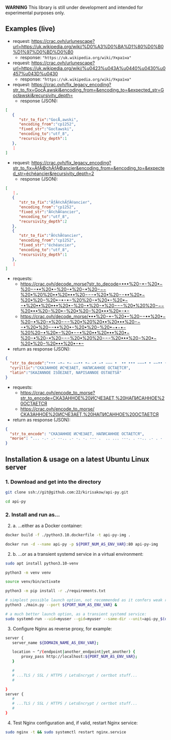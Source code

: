 **WARNING** This library is still under development and intended for experimental purposes only.

## Examples (live)

* request: https://crac.ovh/urlunescape?url=https://uk.wikipedia.org/wiki/%D0%A3%D0%BA%D1%80%D0%B0%D1%97%D0%BD%D0%B0
  * response: `"https://uk.wikipedia.org/wiki/Україна"`
* request: https://crac.ovh/urlunescape?url=https://uk.wikipedia.org/wiki/%u0423%u043A%u0440%u0430%u0457%u043D%u0430
  * response: `"https://uk.wikipedia.org/wiki/Україна"`
* request: https://crac.ovh/fix_legacy_encoding?str_to_fix=GocÅ‚awski&encoding_from=&encoding_to=&expected_str=Gocławski&recursivity_depth=
  * response (JSON):
```json
[
   {
      "str_to_fix":"GocÅ‚awski",
      "encoding_from":"cp1252",
      "fixed_str":"Gocławski",
      "encoding_to":"utf_8",
      "recursivity_depth":1
   },
   ⋮
]
```
* request: https://crac.ovh/fix_legacy_encoding?str_to_fix=ÃƒÂ©chÃƒÂ©ancier&encoding_from=&encoding_to=&expected_str=échéancier&recursivity_depth=2
  * response (JSON):
```json
[
   ⋮,
   {
      "str_to_fix":"ÃƒÂ©chÃƒÂ©ancier",
      "encoding_from":"cp1252",
      "fixed_str":"Ã©chÃ©ancier",
      "encoding_to":"utf_8",
      "recursivity_depth":2
   },
   {
      "str_to_fix":"Ã©chÃ©ancier",
      "encoding_from":"cp1252",
      "fixed_str":"échéancier",
      "encoding_to":"utf_8",
      "recursivity_depth":1
   },
   ⋮
]
```
* requests:
  * https://crac.ovh/decode_morse?str_to_decode=•••%20−•−%20•−%20−−••%20•−%20−•%20−•%20−−−%20•%20%20••%20•••%20−−−•%20•%20−−••%20•−%20•%20−%20•−•−•−%20%20−•%20•−%20•−−•%20••%20•••%20•−%20−•%20−•%20−−−%20•%20%20−−−%20•••%20−%20•−%20•%20−%20•••%20•−•−
  * https://crac.ovh/decode_morse/•••%20−•−%20•−%20−−••%20•−%20−•%20−•%20−−−%20•%20%20••%20•••%20−−−•%20•%20−−••%20•−%20•%20−%20•−•−•−%20%20−•%20•−%20•−−•%20••%20•••%20•−%20−•%20−•%20−−−%20•%20%20−−−%20•••%20−%20•−%20•%20−%20•••%20•−•−
* return as response (JSON):
```json
{
  "str_to_decode":"••• −•− •− −−•• •− −• −• −−− •  •• ••• −−−• • −−•• •− • − •−•−•−  −• •− •−−• •• ••• •− −• −• −−− •  −−− ••• − •− • − ••• •−•−",
  "cyrillic":"СКАЗАННОЕ ИСЧЕЗАЕТ, НАПИСАННОЕ ОСТАЕТСЯ",
  "latin":"SKAZANNOE ISÖEZAET, NAPISANNOE OSTAETSÄ"
}
```
* requests:
  * https://crac.ovh/encode_to_morse?str_to_encode=СКАЗАННОЕ%20ИСЧЕЗАЕТ,%20НАПИСАННОЕ%20ОСТАЕТСЯ
  * https://crac.ovh/encode_to_morse/СКАЗАННОЕ%20ИСЧЕЗАЕТ,%20НАПИСАННОЕ%20ОСТАЕТСЯ
* return as response (JSON):
```json
{
  "str_to_encode": "СКАЗАННОЕ ИСЧЕЗАЕТ, НАПИСАННОЕ ОСТАЕТСЯ",
  "morse": "... -.- .- --.. .- -. -. --- .  .. ... ---. . --.. .- . - .-.-.-  -. .- .--. .. ... .- -. -. --- .  --- ... - .- . - ... .-.-"
}
```

## Installation & usage on a latest Ubuntu Linux server

### 1. Download and get into the directory

```sh
git clone ssh://git@github.com:22/kirisakow/api-py.git

cd api-py
```

### 2. Install and run as...

2. a. ...either as a Docker container:

```sh
docker build -f ./python3.10.dockerfile -t api-py-img .

docker run -d --name api-py -p ${PORT_NUM_AS_ENV_VAR}:80 api-py-img
```

2. b. ...or as a transient systemd service in a virtual environment:

```sh
sudo apt install python3.10-venv

python3 -m venv venv

source venv/bin/activate

python3 -m pip install -r ./requirements.txt

# simplest possible launch option, not recommended as it confers weak reliability:
python3 ./main.py --port ${PORT_NUM_AS_ENV_VAR} &

# a much better launch option, as a transient systemd service:
sudo systemd-run --uid=myuser --gid=myuser --same-dir --unit=api-py_$(date +%Y%m%d_%H%M%S)_myuser /usr/bin/python /home/myuser/api-py/main.py --port $PORT_NUM_AS_ENV_VAR
```

3. Configure Nginx as reverse proxy, for example:

```sh
server {
   server_name ${DOMAIN_NAME_AS_ENV_VAR};

   location ~ ^/(endpoint|another_endpoint|yet_another) {
       proxy_pass http://localhost:${PORT_NUM_AS_ENV_VAR};
   }

   #
   # ...TLS / SSL / HTTPS / LetsEncrypt / certbot stuff...
   #

}
server {
   #
   # ...TLS / SSL / HTTPS / LetsEncrypt / certbot stuff...
   #
}
```

4. Test Nginx configuration and, if valid, restart Nginx service:

```sh
sudo nginx -t && sudo systemctl restart nginx.service
```
